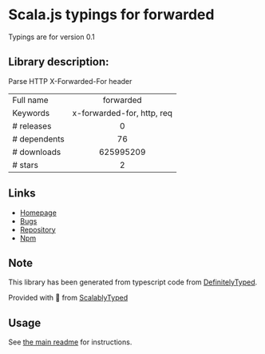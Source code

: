 
# Scala.js typings for forwarded

Typings are for version 0.1

## Library description:
Parse HTTP X-Forwarded-For header

|                    |                 |
| ------------------ | :-------------: |
| Full name          | forwarded |
| Keywords           | x-forwarded-for, http, req |
| # releases         | 0 |
| # dependents       | 76 |
| # downloads        | 625995209 |
| # stars            | 2 |

## Links
- [Homepage](https://github.com/jshttp/forwarded#readme)
- [Bugs](https://github.com/jshttp/forwarded/issues)
- [Repository](https://github.com/jshttp/forwarded)
- [Npm](https://www.npmjs.com/package/forwarded)
    


## Note
This library has been generated from typescript code from [DefinitelyTyped](https://definitelytyped.org).

Provided with :purple_heart: from [ScalablyTyped](https://github.com/oyvindberg/ScalablyTyped)

## Usage
See [the main readme](../../readme.md) for instructions.


